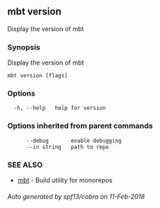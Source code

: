 ## mbt version

Display the version of mbt

### Synopsis


Display the version of mbt

```
mbt version [flags]
```

### Options

```
  -h, --help   help for version
```

### Options inherited from parent commands

```
      --debug       enable debugging
      --in string   path to repo
```

### SEE ALSO
* [mbt](mbt.md)	 - Build utility for monorepos

###### Auto generated by spf13/cobra on 11-Feb-2018
